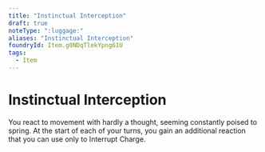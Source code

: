 ```yaml
---
title: "Instinctual Interception"
draft: true
noteType: ":luggage:"
aliases: "Instinctual Interception"
foundryId: Item.g0NDqTlekYpng61U
tags:
  - Item
---
```


# Instinctual Interception

You react to movement with hardly a thought, seeming constantly poised to spring. At the start of each of your turns, you gain an additional reaction that you can use only to Interrupt Charge.
